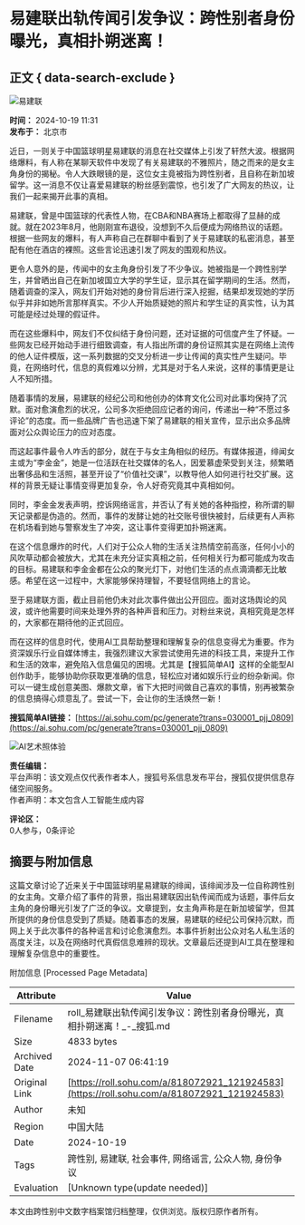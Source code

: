 # 易建联出轨传闻引发争议：跨性别者身份曝光，真相扑朔迷离！

## 正文 { data-search-exclude }


![易建联](https://cdn-ali.onemob.mobi/img/pys200X200_1.png)

**时间：** 2024-10-19 11:31  
**发布于：** 北京市

近日，一则关于中国篮球明星易建联的消息在社交媒体上引发了轩然大波。根据网络爆料，有人称在某聊天软件中发现了有关易建联的不雅照片，随之而来的是女主角身份的揭秘。令人大跌眼镜的是，这位女主竟被指为跨性别者，且自称在新加坡留学。这一消息不仅让喜爱易建联的粉丝感到震惊，也引发了广大网友的热议，让我们一起来揭开此事的真相。

易建联，曾是中国篮球的代表性人物，在CBA和NBA赛场上都取得了显赫的成就。就在2023年8月，他刚刚宣布退役，没想到不久后便成为网络热议的话题。根据一些网友的爆料，有人声称自己在群聊中看到了关于易建联的私密消息，甚至配有他在酒店的裸照。这些言论迅速引发了网友的围观和热议。

更令人意外的是，传闻中的女主角身份引发了不少争议。她被指是一个跨性别学生，并曾晒出自己在新加坡国立大学的学生证，显示其在留学期间的生活。然而，随着调查的深入，网友们开始对她的身份背后进行深入挖掘，结果却发现她的学历似乎并非如她所言那样真实。不少人开始质疑她的照片和学生证的真实性，认为其可能是经过处理的假证件。

而在这些爆料中，网友们不仅纠结于身份问题，还对证据的可信度产生了怀疑。一些网友已经开始动手进行细致调查，有人指出所谓的身份证照其实是在网络上流传的他人证件模版，这一系列数据的交叉分析进一步让传闻的真实性产生疑问。毕竟，在网络时代，信息的真假难以分辨，尤其是对于名人来说，这样的事情更是让人不知所措。

随着事情的发展，易建联的经纪公司和他创办的体育文化公司对此事均保持了沉默。面对愈演愈烈的状况，公司多次拒绝回应记者的询问，传递出一种“不愿过多评论”的态度。而一些品牌广告也迅速下架了易建联的相关宣传，显示出众多品牌面对公众舆论压力的应对态度。

而这起事件最令人咋舌的部分，就在于与女主角相似的经历。有媒体报道，绯闻女主或为“李金金”，她是一位活跃在社交媒体的名人，因爱慕虚荣受到关注，频繁晒出奢侈品和生活照，甚至开设了“价值社交课”，以教导他人如何进行社交扩展。这样的背景无疑让事情变得更加复杂，令人好奇究竟其中真相如何。

同时，李金金发表声明，控诉网络谣言，并否认了有关她的各种指控，称所谓的聊天记录都是伪造的。然而，事件的发酵让她的社交账号很快被封，后续更有人声称在机场看到她与警察发生了冲突，这让事件变得更加扑朔迷离。

在这个信息爆炸的时代，人们对于公众人物的生活关注热情空前高涨，任何小小的风吹草动都会被放大，尤其在未充分证实真相之前，任何相关行为都可能成为攻击的目标。易建联和李金金都在公众的聚光灯下，对他们生活的点点滴滴都无比敏感。希望在这一过程中，大家能够保持理智，不要轻信网络上的言论。

至于易建联方面，截止目前他仍未对此次事件做出公开回应。面对这场舆论的风波，或许他需要时间来处理外界的各种声音和压力。对粉丝来说，真相究竟是怎样的，大家都在期待他的正式回应。

而在这样的信息时代，使用AI工具帮助整理和理解复杂的信息变得尤为重要。作为资深娱乐行业自媒体博主，我强烈建议大家尝试使用先进的科技工具，来提升工作和生活的效率，避免陷入信息偏见的困境。尤其是【搜狐简单AI】这样的全能型AI创作助手，能够协助你获取更准确的信息，轻松应对诸如娱乐行业的纷杂新闻。你可以一键生成创意美图、爆款文章，省下大把时间做自己喜欢的事情，别再被繁杂的信息搞得心烦意乱了。尝试一下，会让你的生活焕然一新！

**搜狐简单AI链接：** [https://ai.sohu.com/pc/generate?trans=030001_pjj_0809](https://ai.sohu.com/pc/generate?trans=030001_pjj_0809)

![AI艺术照体验](https://cdn-ali.onemob.mobi/img/pys640X150_1.png)

**责任编辑：**  
平台声明：该文观点仅代表作者本人，搜狐号系信息发布平台，搜狐仅提供信息存储空间服务。  
作者声明：本文包含人工智能生成内容

**评论区：**  
0人参与，0条评论

## 摘要与附加信息

<!-- tcd_abstract -->
这篇文章讨论了近来关于中国篮球明星易建联的绯闻，该绯闻涉及一位自称跨性别的女主角。文章介绍了事件的背景，指出易建联因出轨传闻而成为话题，事件后女主角的身份曝光引发了广泛的争议。文章提到，女主角声称是在新加坡留学，但其所提供的身份信息受到了质疑。随着事态的发展，易建联的经纪公司保持沉默，而网上关于此次事件的各种谣言和讨论愈演愈烈。本事件折射出公众对名人私生活的高度关注，以及在网络时代真假信息难辨的现状。文章最后还提到AI工具在整理和理解复杂信息中的重要性。
<!-- tcd_abstract_end -->

附加信息 [Processed Page Metadata]

| Attribute       | Value                                  |
|-----------------|----------------------------------------|
| Filename        | roll_易建联出轨传闻引发争议：跨性别者身份曝光，真相扑朔迷离！_-_搜狐.md                             |
| Size            | 4833 bytes                           |
| Archived Date   | 2024-11-07 06:41:19                             |
| Original Link   | [https://roll.sohu.com/a/818072921_121924583](https://roll.sohu.com/a/818072921_121924583)                       |
| Author          | 未知                               |
| Region          | 中国大陆                               |
| Date            | 2024-10-19                                 |
| Tags            | 跨性别, 易建联, 社会事件, 网络谣言, 公众人物, 身份争议                                 |
| Evaluation            | [Unknown type(update needed)]                                 |
<!-- tcd_table_end -->

本文由跨性别中文数字档案馆归档整理，仅供浏览。版权归原作者所有。
